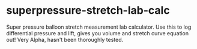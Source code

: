 superpressure-stretch-lab-calc
==============================

Super pressure balloon stretch measurement lab calculator.  Use this to log differential pressure and lift, gives you volume and stretch curve equation out!  Very Alpha, hasn't been thoroughly tested.